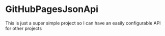 # GitHubPagesJsonApi
This is just a super simple project so I can have an easily configurable API for other projects
